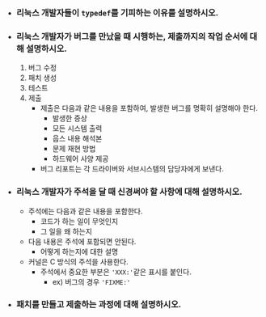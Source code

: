 - ### 리눅스 개발자들이 `typedef`를 기피하는 이유를 설명하시오.

- ### 리눅스 개발자가 버그를 만났을 때 시행하는, 제출까지의 작업 순서에 대해 설명하시오.
    1. 버그 수정
    2. 패치 생성
    3. 테스트
    4. 제출
        - 제출은 다음과 같은 내용을 포함하여, 발생한 버그를 명확히 설명해야 한다.
            - 발생한 증상
            - 모든 시스템 출력
            - 웁스 내용 해석본
            - 문제 재현 방법
            - 하드웨어 사양 제공
        - 버그 리포트는 각 드라이버와 서브시스템의 담당자에게 보낸다.

- ### 리눅스 개발자가 주석을 달 때 신경써야 할 사항에 대해 설명하시오.
    - 주석에는 다음과 같은 내용을 포함한다.
        - 코드가 하는 일이 무엇인지
        - 그 일을 왜 하는지
    - 다음 내용은 주석에 포함되면 안된다.
        - 어떻게 하는지에 대한 설명
    - 커널은 C 방식의 주석을 사용한다.
        - 주석에서 중요한 부분은 `'XXX:'`같은 표시를 붙인다.
            - ex) 버그의 경우 `'FIXME:'`

- ### 패치를 만들고 제출하는 과정에 대해 설명하시오.